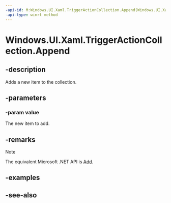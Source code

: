 ```yaml
---
-api-id: M:Windows.UI.Xaml.TriggerActionCollection.Append(Windows.UI.Xaml.TriggerAction)
-api-type: winrt method
---
```


<!-- Method syntax
public void Append(Windows.UI.Xaml.TriggerAction value)
-->

# Windows.UI.Xaml.TriggerActionCollection.Append

## -description
Adds a new item to the collection.



## -parameters
### -param value
The new item to add.

## -remarks
> [!NOTE]
> The equivalent Microsoft .NET API is [Add](/dotnet/api/system.windows.triggeractioncollection.add).

## -examples

## -see-also
